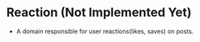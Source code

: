 # Reaction (Not Implemented Yet)

* A domain responsible for user reactions(likes, saves) on posts.

